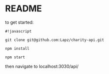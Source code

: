 # README #


to get started:
```
#!javascript

git clone git@github.com:Lapz/charity-api.git

npm install 

npm start

```

then navigate to localhost:3030/api/
